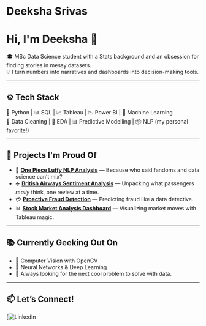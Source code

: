 # Deeksha Srivas
# Hi, I'm Deeksha 👋

🎓 MSc Data Science student with a Stats background and an obsession for finding stories in messy datasets.  
💡 I turn numbers into narratives and dashboards into decision-making tools.

---

## ⚙️ Tech Stack  
🐍 Python | 📊 SQL | 📈 Tableau | 📉 Power BI | 🧠 Machine Learning  
🧹 Data Cleaning | 📖 EDA | 📊 Predictive Modelling | 📦 NLP (my personal favorite!)

---

## 🚀 Projects I'm Proud Of  
- 📝 [**One Piece Luffy NLP Analysis**](link_to_repo) — Because who said fandoms and data science can’t mix?
- ✈️ [**British Airways Sentiment Analysis**](link_to_repo) — Unpacking what passengers *really* think, one review at a time.
- 💳 [**Proactive Fraud Detection**](link_to_repo) — Predicting fraud like a data detective.
- 📊 [**Stock Market Analysis Dashboard**](link_to_repo) — Visualizing market moves with Tableau magic.

---

## 📚 Currently Geeking Out On  
- 📸 Computer Vision with OpenCV  
- 🤖 Neural Networks & Deep Learning  
- 🌱 Always looking for the next cool problem to solve with data.

---

## 📫 Let’s Connect!  
[![LinkedIn](www.linkedin.com/in/deeksha-srivas)
